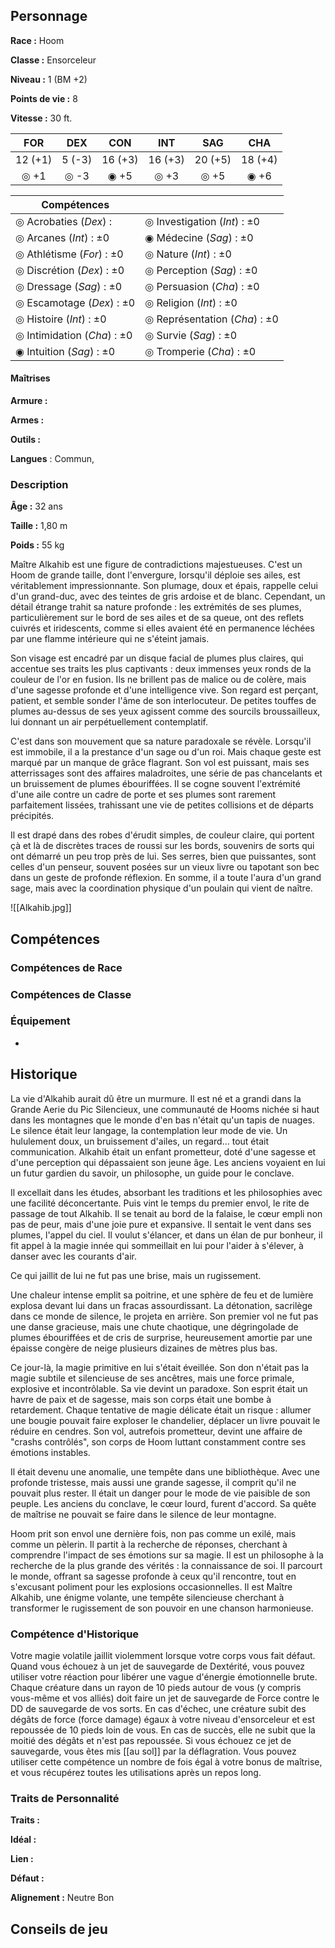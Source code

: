 ## Personnage

__Race :__ Hoom

__Classe :__ Ensorceleur

__Niveau :__ 1 (BM +2)

__Points de vie :__ 8

__Vitesse :__ 30 ft.

|   FOR   |  DEX   |   CON   |   INT   |   SAG   |   CHA   |
| :-----: | :----: | :-----: | :-----: | :-----: | :-----: |
| 12 (+1) | 5 (-3) | 16 (+3) | 16 (+3) | 20 (+5) | 18 (+4) |
|  ◎ +1   |  ◎ -3  |  ◉ +5   |  ◎ +3   |  ◎ +5   |  ◉ +6   |

| Compétences                 |                               |
| --------------------------- | ----------------------------- |
| ◎ Acrobaties (_Dex_) :      | ◎ Investigation (_Int_) : ±0  |
| ◎ Arcanes (_Int_) : ±0      | ◉ Médecine (_Sag_) : ±0       |
| ◎ Athlétisme (_For_) : ±0   | ◎ Nature (_Int_) : ±0<br>     |
| ◎ Discrétion (_Dex_) : ±0   | ◎ Perception (_Sag_) : ±0     |
| ◎ Dressage (_Sag_) : ±0     | ◎ Persuasion (_Cha_) : ±0     |
| ◎ Escamotage (_Dex_) : ±0   | ◎ Religion (_Int_) : ±0       |
| ◎ Histoire (_Int_) : ±0     | ◎ Représentation (_Cha_) : ±0 |
| ◎ Intimidation (_Cha_) : ±0 | ◎ Survie (_Sag_) : ±0         |
| ◉ Intuition (_Sag_) : ±0    | ◎ Tromperie (_Cha_) : ±0<br>  |

#### Maîtrises

**Armure :** 

**Armes :** 

**Outils :** 

__Langues__ : Commun, 

### Description

__Âge :__ 32 ans

__Taille :__ 1,80 m

__Poids :__ 55 kg

Maître Alkahib est une figure de contradictions majestueuses. C'est un Hoom de grande taille, dont l'envergure, lorsqu'il déploie ses ailes, est véritablement impressionnante. Son plumage, doux et épais, rappelle celui d'un grand-duc, avec des teintes de gris ardoise et de blanc. Cependant, un détail étrange trahit sa nature profonde : les extrémités de ses plumes, particulièrement sur le bord de ses ailes et de sa queue, ont des reflets cuivrés et iridescents, comme si elles avaient été en permanence léchées par une flamme intérieure qui ne s'éteint jamais.

Son visage est encadré par un disque facial de plumes plus claires, qui accentue ses traits les plus captivants : deux immenses yeux ronds de la couleur de l'or en fusion. Ils ne brillent pas de malice ou de colère, mais d'une sagesse profonde et d'une intelligence vive. Son regard est perçant, patient, et semble sonder l'âme de son interlocuteur. De petites touffes de plumes au-dessus de ses yeux agissent comme des sourcils broussailleux, lui donnant un air perpétuellement contemplatif.

C'est dans son mouvement que sa nature paradoxale se révèle. Lorsqu'il est immobile, il a la prestance d'un sage ou d'un roi. Mais chaque geste est marqué par un manque de grâce flagrant. Son vol est puissant, mais ses atterrissages sont des affaires maladroites, une série de pas chancelants et un bruissement de plumes ébouriffées. Il se cogne souvent l'extrémité d'une aile contre un cadre de porte et ses plumes sont rarement parfaitement lissées, trahissant une vie de petites collisions et de départs précipités.

Il est drapé dans des robes d'érudit simples, de couleur claire, qui portent çà et là de discrètes traces de roussi sur les bords, souvenirs de sorts qui ont démarré un peu trop près de lui. Ses serres, bien que puissantes, sont celles d'un penseur, souvent posées sur un vieux livre ou tapotant son bec dans un geste de profonde réflexion. En somme, il a toute l'aura d'un grand sage, mais avec la coordination physique d'un poulain qui vient de naître.

![[Alkahib.jpg]]
## Compétences

### Compétences de Race

### Compétences de Classe

### Équipement

 - 
## Historique

La vie d'Alkahib aurait dû être un murmure. Il est né et a grandi dans la Grande Aerie du Pic Silencieux, une communauté de Hooms nichée si haut dans les montagnes que le monde d'en bas n'était qu'un tapis de nuages. Le silence était leur langage, la contemplation leur mode de vie. Un hululement doux, un bruissement d'ailes, un regard… tout était communication. Alkahib était un enfant prometteur, doté d'une sagesse et d'une perception qui dépassaient son jeune âge. Les anciens voyaient en lui un futur gardien du savoir, un philosophe, un guide pour le conclave.

Il excellait dans les études, absorbant les traditions et les philosophies avec une facilité déconcertante. Puis vint le temps du premier envol, le rite de passage de tout Alkahib. Il se tenait au bord de la falaise, le cœur empli non pas de peur, mais d'une joie pure et expansive. Il sentait le vent dans ses plumes, l'appel du ciel. Il voulut s'élancer, et dans un élan de pur bonheur, il fit appel à la magie innée qui sommeillait en lui pour l'aider à s'élever, à danser avec les courants d'air.

Ce qui jaillit de lui ne fut pas une brise, mais un rugissement.

Une chaleur intense emplit sa poitrine, et une sphère de feu et de lumière explosa devant lui dans un fracas assourdissant. La détonation, sacrilège dans ce monde de silence, le projeta en arrière. Son premier vol ne fut pas une danse gracieuse, mais une chute chaotique, une dégringolade de plumes ébouriffées et de cris de surprise, heureusement amortie par une épaisse congère de neige plusieurs dizaines de mètres plus bas.

Ce jour-là, la magie primitive en lui s'était éveillée. Son don n'était pas la magie subtile et silencieuse de ses ancêtres, mais une force primale, explosive et incontrôlable. Sa vie devint un paradoxe. Son esprit était un havre de paix et de sagesse, mais son corps était une bombe à retardement. Chaque tentative de magie délicate était un risque : allumer une bougie pouvait faire exploser le chandelier, déplacer un livre pouvait le réduire en cendres. Son vol, autrefois prometteur, devint une affaire de "crashs contrôlés", son corps de Hoom luttant constamment contre ses émotions instables.

Il était devenu une anomalie, une tempête dans une bibliothèque. Avec une profonde tristesse, mais aussi une grande sagesse, il comprit qu'il ne pouvait plus rester. Il était un danger pour le mode de vie paisible de son peuple. Les anciens du conclave, le cœur lourd, furent d'accord. Sa quête de maîtrise ne pouvait se faire dans le silence de leur montagne.

Hoom prit son envol une dernière fois, non pas comme un exilé, mais comme un pèlerin. Il partit à la recherche de réponses, cherchant à comprendre l'impact de ses émotions sur sa magie. Il est un philosophe à la recherche de la plus grande des vérités : la connaissance de soi. Il parcourt le monde, offrant sa sagesse profonde à ceux qu'il rencontre, tout en s'excusant poliment pour les explosions occasionnelles. Il est Maître Alkahib, une énigme volante, une tempête silencieuse cherchant à transformer le rugissement de son pouvoir en une chanson harmonieuse.

### Compétence d'Historique

Votre magie volatile jaillit violemment lorsque votre corps vous fait défaut. Quand vous échouez à un jet de sauvegarde de Dextérité, vous pouvez utiliser votre réaction pour libérer une vague d'énergie émotionnelle brute. Chaque créature dans un rayon de 10 pieds autour de vous (y compris vous-même et vos alliés) doit faire un jet de sauvegarde de Force contre le DD de sauvegarde de vos sorts. En cas d'échec, une créature subit des dégâts de force (force damage) égaux à votre niveau d'ensorceleur et est repoussée de 10 pieds loin de vous. En cas de succès, elle ne subit que la moitié des dégâts et n'est pas repoussée. Si vous échouez ce jet de sauvegarde, vous êtes mis [[au sol]] par la déflagration. Vous pouvez utiliser cette compétence un nombre de fois égal à votre bonus de maîtrise, et vous récupérez toutes les utilisations après un repos long.

### Traits de Personnalité

__Traits :__ 

__Idéal :__ 

__Lien :__ 

__Défaut :__ 

__Alignement :__ Neutre Bon

## Conseils de jeu